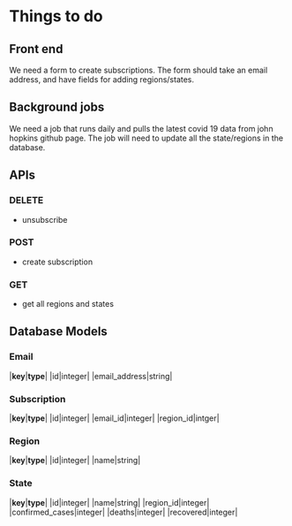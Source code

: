 # Things to do

## Front end
We need a form to create subscriptions. The form should take an email address, and have fields for adding regions/states.

## Background jobs
We need a job that runs daily and pulls the latest covid 19 data from john hopkins github page.
The job will need to update all the state/regions in the database.

## APIs
### DELETE
* unsubscribe

### POST
* create subscription

### GET
* get all regions and states

## Database Models

### Email
|**key**|**type**|
|id|integer|
|email_address|string|

### Subscription
|**key**|**type**|
|id|integer|
|email_id|integer|
|region_id|intger|

### Region
|**key**|**type**|
|id|integer|
|name|string|

### State
|**key**|**type**|
|id|integer|
|name|string|
|region_id|integer|
|confirmed_cases|integer|
|deaths|integer|
|recovered|integer|